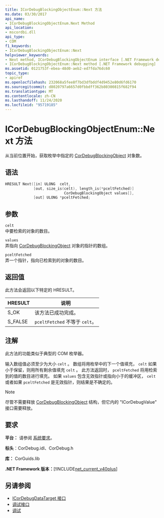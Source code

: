 ```yaml
---
title: ICorDebugBlockingObjectEnum::Next 方法
ms.date: 03/30/2017
api_name:
- ICorDebugBlockingObjectEnum.Next Method
api_location:
- mscordbi.dll
api_type:
- COM
f1_keywords:
- ICorDebugBlockingObjectEnum::Next
helpviewer_keywords:
- Next method, ICorDebugBlockingObjectEnum interface [.NET Framework debugging]
- ICorDebugBlockingObjectEnum::Next method [.NET Framework debugging]
ms.assetid: 0121753f-ebea-48d0-aeb2-ed7fda76dc60
topic_type:
- apiref
ms.openlocfilehash: 232068a5fee8f7bd3dfbddf4d9452e80d6fd6170
ms.sourcegitcommit: d8020797a6657d0fbbdff362b80300815f682f94
ms.translationtype: MT
ms.contentlocale: zh-CN
ms.lasthandoff: 11/24/2020
ms.locfileid: "95719185"
---
```

# <a name="icordebugblockingobjectenumnext-method"></a>ICorDebugBlockingObjectEnum::Next 方法

从当前位置开始，获取枚举中指定的 [CorDebugBlockingObject](cordebugblockingobject-structure.md) 对象数。  
  
## <a name="syntax"></a>语法  
  
```cpp  
HRESULT Next([in] ULONG  celt,  
             [out, size_is(celt), length_is(*pceltFetched)]  
                           CorDebugBlockingObject values[],  
             [out] ULONG *pceltFetched;  
```  
  
## <a name="parameters"></a>参数  

 `celt`  
 中要检索的对象的数目。  
  
 `values`  
 弄指向 [CorDebugBlockingObject](cordebugblockingobject-structure.md) 对象的指针的数组。  
  
 `pceltFetched`  
 弄一个指针，指向已检索到的对象的数目。  
  
## <a name="return-value"></a>返回值  

 此方法会返回以下特定的 HRESULT。  
  
|HRESULT|说明|  
|-------------|-----------------|  
|S_OK|该方法已成功完成。|  
|S_FALSE|`pceltFetched` 不等于 `celt`。|  
  
## <a name="remarks"></a>注解  

 此方法的功能类似于典型的 COM 枚举器。  
  
 输入数组值必须至少为大小 `celt` 。 数组将用枚举中的下一个值填充， `celt` 如果小于保留，则用所有剩余值填充 `celt` 。 此方法返回时， `pceltFetched` 将用检索到的值的数目进行填充。 如果 `values` 包含无效指针或指向小于的缓冲区， `celt` 或者如果 `pceltFetched` 是无效指针，则结果是不确定的。  
  
> [!NOTE]
> 尽管不需要释放 [CorDebugBlockingObject](cordebugblockingobject-structure.md) 结构，但它内的 "ICorDebugValue" 接口需要释放。  
  
## <a name="requirements"></a>要求  

 **平台：** 请参阅 [系统要求](../../get-started/system-requirements.md)。  
  
 **标头**：CorDebug.idl、CorDebug.h  
  
 **库：** CorGuids.lib  
  
 **.NET Framework 版本：**[!INCLUDE[net_current_v40plus](../../../../includes/net-current-v40plus-md.md)]  
  
## <a name="see-also"></a>另请参阅

- [ICorDebugDataTarget 接口](icordebugdatatarget-interface.md)
- [调试接口](debugging-interfaces.md)
- [调试](index.md)
